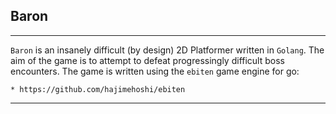 ## Baron

-----

`Baron` is an insanely difficult (by design) 2D Platformer written in `Golang`.  The aim of the game
is to attempt to defeat progressingly difficult boss encounters.  The game is written using the
`ebiten` game engine for go:

    * https://github.com/hajimehoshi/ebiten

-----
